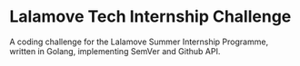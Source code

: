 # Lalamove Tech Internship Challenge
A coding challenge for the Lalamove Summer Internship Programme, written in Golang, implementing SemVer and Github API.
